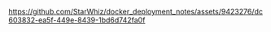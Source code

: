 https://github.com/StarWhiz/docker_deployment_notes/assets/9423276/dc603832-ea5f-449e-8439-1bd6d742fa0f
